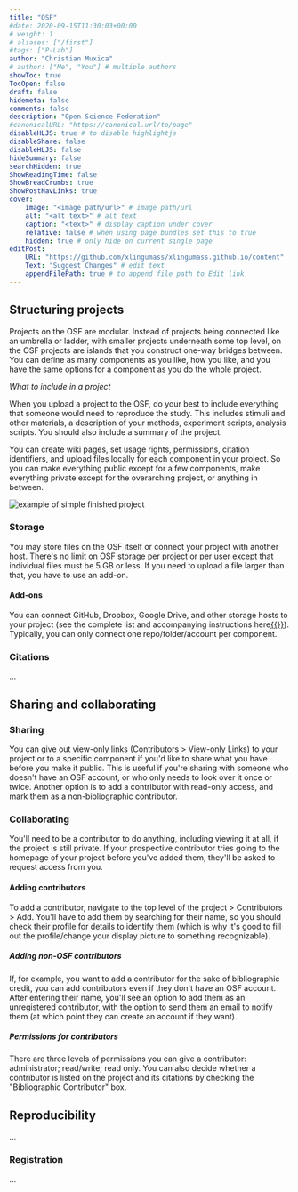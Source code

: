 ```yaml
---
title: "OSF"
#date: 2020-09-15T11:30:03+00:00
# weight: 1
# aliases: ["/first"]
#tags: ["P-Lab"]
author: "Christian Muxica"
# author: ["Me", "You"] # multiple authors
showToc: true
TocOpen: false
draft: false
hidemeta: false
comments: false
description: "Open Science Federation"
#canonicalURL: "https://canonical.url/to/page"
disableHLJS: true # to disable highlightjs
disableShare: false
disableHLJS: false
hideSummary: false
searchHidden: true
ShowReadingTime: false
ShowBreadCrumbs: true
ShowPostNavLinks: true
cover:
    image: "<image path/url>" # image path/url
    alt: "<alt text>" # alt text
    caption: "<text>" # display caption under cover
    relative: false # when using page bundles set this to true
    hidden: true # only hide on current single page
editPost:
    URL: "https://github.com/xlingumass/xlingumass.github.io/content"
    Text: "Suggest Changes" # edit text
    appendFilePath: true # to append file path to Edit link
---
```


## Structuring projects

Projects on the OSF are modular. Instead of projects being connected like an umbrella or ladder, with smaller projects underneath some top level, on the OSF projects are islands that you construct one-way bridges between. You can define as many components as you like, how you like, and you have the same options for a component as you do the whole project. 

*What to include in a project*
    
When you upload a project to the OSF, do your best to include everything that someone would need to reproduce the study. This includes stimuli and other materials, a description of your methods, experiment scripts, analysis scripts. You should also include a summary of the project.

You can create wiki pages, set usage rights, permissions, citation identifiers, and upload files locally for each component in your project. So you can make everything public except for a few components, make everything private except for the overarching project, or anything in between. 

[//]: # (reminder, link to public [example])

![example of simple finished project](images/osf-simple-filestorage.png)

### Storage 

You may store files on the OSF itself or connect your project with another host. There's no limit on OSF storage per project or per user except that individual files must be 5 GB or less. If you need to upload a file larger than that, you have to use an add-on. 

#### Add-ons

You can connect GitHub, Dropbox, Google Drive, and other storage hosts to your project (see the complete list and accompanying instructions here[{{<fa arrow-up-right-from-square>}}](http://help.osf.io/m/addons/c/245203)). Typically, you can only connect one repo/folder/account per component.

### Citations

...

[//]: # (do people use mendeley/zotero/etc)

## Sharing and collaborating

### Sharing 

You can give out view-only links (Contributors > View-only Links) to your project or to a specific component if you'd like to share what you have before you make it public. This is useful if you're sharing with someone who doesn't have an OSF account, or who only needs to look over it once or twice. Another option is to add a contributor with read-only access, and mark them as a non-bibliographic contributor.

### Collaborating

You'll need to be a contributor to do anything, including viewing it at all, if the project is still private. If your prospective contributor tries going to the homepage of your project before you've added them, they'll be asked to request access from you.

#### Adding contributors

 To add a contributor, navigate to the top level of the project > Contributors > Add. You'll have to add them by searching for their name, so you should check their profile for details to identify them (which is why it's good to fill out the profile/change your display picture to something recognizable). 

##### Adding non-OSF contributors

If, for example, you want to add a contributor for the sake of bibliographic credit, you can add contributors even if they don't have an OSF account. After entering their name, you'll see an option to add them as an unregistered contributor, with the option to send them an email to notify them (at which point they can create an account if they want). 

##### Permissions for contributors

There are three levels of permissions you can give a contributor: administrator; read/write; read only. You can also decide whether a contributor is listed on the project and its citations by checking the "Bibliographic Contributor" box. 

## Reproducibility

[//]: # (ask Chris and Caroline about these)
...

### Registration

...
